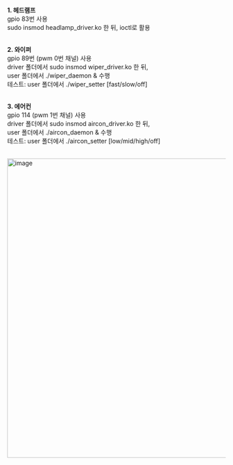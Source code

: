 **1. 헤드램프** <br />
gpio 83번 사용 <br />
sudo insmod headlamp_driver.ko 한 뒤, ioctl로 활용 <br /><br />

**2. 와이퍼** <br />
gpio 89번 (pwm 0번 채널) 사용 <br />
driver 폴더에서 sudo insmod wiper_driver.ko 한 뒤, <br />
user 폴더에서 ./wiper_daemon & 수행 <br />
테스트: user 폴더에서 ./wiper_setter [fast/slow/off] <br /><br />

**3. 에어컨** <br />
gpio 114 (pwm 1번 채널) 사용 <br />
driver 폴더에서 sudo insmod aircon_driver.ko 한 뒤, <br />
user 폴더에서 ./aircon_daemon & 수행 <br />
테스트: user 폴더에서 ./aircon_setter [low/mid/high/off] <br /><br />

<img width="833" height="691" alt="image" src="https://github.com/user-attachments/assets/4178cfea-bc6f-4fa1-b68e-00be327ff388" />
